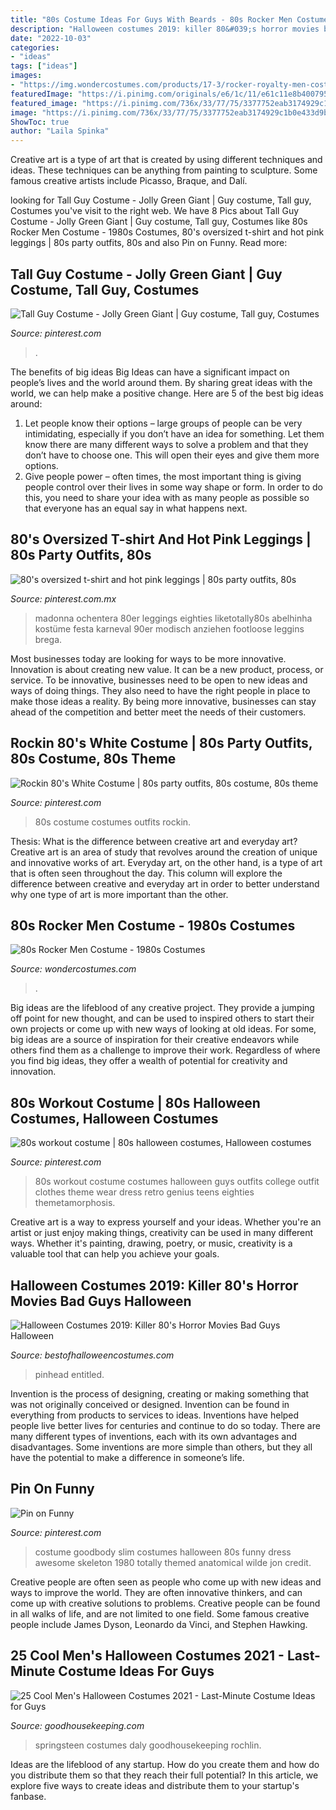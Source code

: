 ```yaml
---
title: "80s Costume Ideas For Guys With Beards - 80s Rocker Men Costume"
description: "Halloween costumes 2019: killer 80&#039;s horror movies bad guys halloween"
date: "2022-10-03"
categories:
- "ideas"
tags: ["ideas"]
images:
- "https://img.wondercostumes.com/products/17-3/rocker-royalty-men-costume.jpg"
featuredImage: "https://i.pinimg.com/originals/e6/1c/11/e61c11e8b4007958fb9b7d2c085bccbf.jpg"
featured_image: "https://i.pinimg.com/736x/33/77/75/3377752eab3174929c1b0e433d9b307f.jpg"
image: "https://i.pinimg.com/736x/33/77/75/3377752eab3174929c1b0e433d9b307f.jpg"
ShowToc: true
author: "Laila Spinka"
---
```



Creative art is a type of art that is created by using different techniques and ideas. These techniques can be anything from painting to sculpture. Some famous creative artists include Picasso, Braque, and Dalí.

	

		
looking for Tall Guy Costume - Jolly Green Giant | Guy costume, Tall guy, Costumes you've visit to the right web. We have 8 Pics about Tall Guy Costume - Jolly Green Giant | Guy costume, Tall guy, Costumes like 80s Rocker Men Costume - 1980s Costumes, 80&#039;s oversized t-shirt and hot pink leggings | 80s party outfits, 80s and also Pin on Funny. Read more:
		
    
## Tall Guy Costume - Jolly Green Giant | Guy Costume, Tall Guy, Costumes

<img loading=lazy src="https://i.pinimg.com/736x/81/ca/8c/81ca8c56dd803f776b0c98ed8173bcb9.jpg" onerror="this.onerror=null;this.src='https://tse1.mm.bing.net/th?id=OIP.u5a-wsH0OeDghffMnpa1jwHaJQ&amp;pid=15.1';" alt="Tall Guy Costume - Jolly Green Giant | Guy costume, Tall guy, Costumes">

_Source: pinterest.com_

>. 

	

The benefits of big ideas
Big Ideas can have a significant impact on people’s lives and the world around them. By sharing great ideas with the world, we can help make a positive change. Here are 5 of the best big ideas around: 
1. Let people know their options – large groups of people can be very intimidating, especially if you don’t have an idea for something. Let them know there are many different ways to solve a problem and that they don’t have to choose one. This will open their eyes and give them more options. 
2. Give people power – often times, the most important thing is giving people control over their lives in some way shape or form. In order to do this, you need to share your idea with as many people as possible so that everyone has an equal say in what happens next. 

    
## 80&#039;s Oversized T-shirt And Hot Pink Leggings | 80s Party Outfits, 80s

<img loading=lazy src="https://i.pinimg.com/originals/b5/61/fb/b561fb68e69b6634b58dcd6c73a8a722.jpg" onerror="this.onerror=null;this.src='https://tse4.mm.bing.net/th?id=OIP.YOjOjWbdkPP4vohissPVYgAAAA&amp;pid=15.1';" alt="80&#039;s oversized t-shirt and hot pink leggings | 80s party outfits, 80s">

_Source: pinterest.com.mx_

>madonna ochentera 80er leggings eighties liketotally80s abelhinha kostüme festa karneval 90er modisch anziehen footloose leggins brega. 

	

Most businesses today are looking for ways to be more innovative. Innovation is about creating new value. It can be a new product, process, or service. To be innovative, businesses need to be open to new ideas and ways of doing things. They also need to have the right people in place to make those ideas a reality. By being more innovative, businesses can stay ahead of the competition and better meet the needs of their customers.

    
## Rockin 80&#039;s White Costume | 80s Party Outfits, 80s Costume, 80s Theme

<img loading=lazy src="https://i.pinimg.com/736x/90/14/95/90149513acbe17e36fac7c7290d5d25e.jpg" onerror="this.onerror=null;this.src='https://tse2.mm.bing.net/th?id=OIP.YodeByT__7Z-xf2ciMGdBAHaRh&amp;pid=15.1';" alt="Rockin 80&#039;s White Costume | 80s party outfits, 80s costume, 80s theme">

_Source: pinterest.com_

>80s costume costumes outfits rockin. 

	

Thesis: What is the difference between creative art and everyday art?
Creative art is an area of study that revolves around the creation of unique and innovative works of art. Everyday art, on the other hand, is a type of art that is often seen throughout the day. This column will explore the difference between creative and everyday art in order to better understand why one type of art is more important than the other.

    
## 80s Rocker Men Costume - 1980s Costumes

<img loading=lazy src="https://img.wondercostumes.com/products/17-3/rocker-royalty-men-costume.jpg" onerror="this.onerror=null;this.src='https://tse2.mm.bing.net/th?id=OIP.QcsFE11kqSQ_GGIQjfKy4QHaKX&amp;pid=15.1';" alt="80s Rocker Men Costume - 1980s Costumes">

_Source: wondercostumes.com_

>. 

	

Big ideas are the lifeblood of any creative project. They provide a jumping off point for new thought, and can be used to inspired others to start their own projects or come up with new ways of looking at old ideas. For some, big ideas are a source of inspiration for their creative endeavors while others find them as a challenge to improve their work. Regardless of where you find big ideas, they offer a wealth of potential for creativity and innovation.

    
## 80s Workout Costume | 80s Halloween Costumes, Halloween Costumes

<img loading=lazy src="https://i.pinimg.com/736x/33/77/75/3377752eab3174929c1b0e433d9b307f.jpg" onerror="this.onerror=null;this.src='https://tse2.mm.bing.net/th?id=OIP.YSXiy-yC3-M4544Sz8ZXoQHaJ3&amp;pid=15.1';" alt="80s workout costume | 80s halloween costumes, Halloween costumes">

_Source: pinterest.com_

>80s workout costume costumes halloween guys outfits college outfit clothes theme wear dress retro genius teens eighties themetamorphosis. 

	

Creative art is a way to express yourself and your ideas. Whether you're an artist or just enjoy making things, creativity can be used in many different ways. Whether it's painting, drawing, poetry, or music, creativity is a valuable tool that can help you achieve your goals.

    
## Halloween Costumes 2019: Killer 80&#039;s Horror Movies Bad Guys Halloween

<img loading=lazy src="http://1.bp.blogspot.com/-SMB0niz57V4/VAeGFIbPELI/AAAAAAAAMNo/rHSn4DDS4Rc/s1600/pinhead1.jpg" onerror="this.onerror=null;this.src='https://tse1.mm.bing.net/th?id=OIP.hE3Jfa__1SxxD9gtmqWSogAAAA&amp;pid=15.1';" alt="Halloween Costumes 2019: Killer 80&#039;s Horror Movies Bad Guys Halloween">

_Source: bestofhalloweencostumes.com_

>pinhead entitled. 

	

Invention is the process of designing, creating or making something that was not originally conceived or designed. Invention can be found in everything from products to services to ideas. Inventions have helped people live better lives for centuries and continue to do so today. There are many different types of inventions, each with its own advantages and disadvantages. Some inventions are more simple than others, but they all have the potential to make a difference in someone’s life.

    
## Pin On Funny

<img loading=lazy src="https://i.pinimg.com/originals/e6/1c/11/e61c11e8b4007958fb9b7d2c085bccbf.jpg" onerror="this.onerror=null;this.src='https://tse3.mm.bing.net/th?id=OIP.Xo3FmkHXt1vs_JxXD5jGTwAAAA&amp;pid=15.1';" alt="Pin on Funny">

_Source: pinterest.com_

>costume goodbody slim costumes halloween 80s funny dress awesome skeleton 1980 totally themed anatomical wilde jon credit. 

	

Creative people are often seen as people who come up with new ideas and ways to improve the world. They are often innovative thinkers, and can come up with creative solutions to problems. Creative people can be found in all walks of life, and are not limited to one field. Some famous creative people include James Dyson, Leonardo da Vinci, and Stephen Hawking.

    
## 25 Cool Men&#039;s Halloween Costumes 2021 - Last-Minute Costume Ideas For Guys

<img loading=lazy src="https://hips.hearstapps.com/hmg-prod.s3.amazonaws.com/images/carson-daly-as-bruce-springsteen-during-nbc-today-halloween-news-photo-1055755536-1560891840.jpg?crop=0.99951xw:1xh;center,top&amp;resize=480:*" onerror="this.onerror=null;this.src='https://tse2.mm.bing.net/th?id=OIP.Fiz4ZxfWjRmJbYVKl_uc2AHaLH&amp;pid=15.1';" alt="25 Cool Men&#039;s Halloween Costumes 2021 - Last-Minute Costume Ideas for Guys">

_Source: goodhousekeeping.com_

>springsteen costumes daly goodhousekeeping rochlin. 

	

Ideas are the lifeblood of any startup. How do you create them and how do you distribute them so that they reach their full potential? In this article, we explore five ways to create ideas and distribute them to your startup's fanbase.

